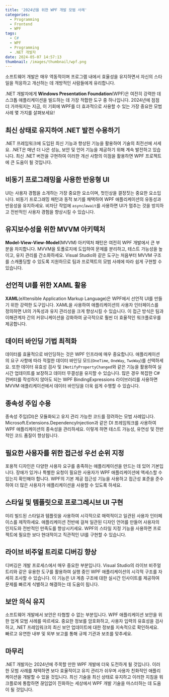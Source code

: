 ```yaml
---
title: '2024년을 위한 WPF 개발 모범 사례'
categories:
  - Programming
  - Frontend
  - WPF
tags:
  - C#
  - WPF
  - Programming
  - .NET 개발자
date: 2024-05-07 14:57:13
thumbnail: /images/thumbnail/wpf.png
---
```


소프트웨어 개발은 매우 역동적이며 프로그램 내에서 효율성을 유지하면서 자신의 스타일을 적응하고 개선하는 데 개방적인 사람들에게 유리합니다.

.NET 개발자에게 **Windows Presentation Foundation**(WPF)은 여전히 강력한 데스크톱 애플리케이션을 빌드하는 데 가장 적합한 도구 중 하나입니다. 2024년에 점점 더 가까워지는 지금, 이 기회에 WPF를 더 효과적으로 사용할 수 있는 가장 중요한 모범 사례 몇 가지를 살펴보세요!

## 최신 상태로 유지하여 .NET 발전 수용하기

.NET 프레임워크에 도입된 최신 기능과 향상된 기능을 활용하여 기술의 최전선에 서세요. .NET은 매년 더 나은 성능, 보안 및 언어 기능을 제공하기 위해 계속 발전하고 있습니다. 최신 .NET 버전을 구현하여 이러한 개선 사항의 이점을 활용하면 WPF 프로젝트에 큰 도움이 될 것입니다.

## 비동기 프로그래밍을 사용한 반응형 UI

UI는 사용자 경험을 소개하는 가장 중요한 요소이며, 첫인상을 결정짓는 중요한 요소입니다. 비동기 프로그래밍 패턴과 동적 보기를 채택하여 WPF 애플리케이션의 유동성과 반응성을 유지하세요. 비차단 작업에 `async`/`await`를 사용하면 UI가 멈추는 것을 방지하고 전반적인 사용자 경험을 향상시킬 수 있습니다.

## 유지보수성을 위한 MVVM 아키텍처

**Model-View-View-Model**(MVVM) 아키텍처 패턴은 여전히 WPF 개발에서 큰 부분을 차지합니다. MVVM을 토폴로지에 도입하여 문제를 분리하고, 테스트 가능성을 높이고, 유지 관리를 간소화하세요. Visual Studio와 같은 도구는 처음부터 MVVM 구조를 스캐폴딩할 수 있도록 지원하므로 팀과 프로젝트의 모범 사례에 따라 쉽게 구현할 수 있습니다.

## 선언적 UI를 위한 XAML 활용

**XAML**(eXtensible Application Markup Language)은 WPF에서 선언적 UI를 만들기 위한 강력한 도구입니다. XAML을 사용하여 애플리케이션의 사용자 인터페이스를 정의하면 UI의 가독성과 유지 관리성을 크게 향상시킬 수 있습니다. 이 접근 방식은 팀과 이해관계자 간의 커뮤니케이션을 강화하여 궁극적으로 훨씬 더 효율적인 워크플로우를 제공합니다.

## 데이터 바인딩 기법 최적화

데이터를 효율적으로 바인딩하는 것은 WPF 인프라에 매우 중요합니다. 애플리케이션의 요구 사항에 따라 적절한 데이터 바인딩 모드(`OneTime`, `OneWay`, `TwoWay`)를 선택하세요. 또한 데이터 유효성 검사 및 `INotifyPropertyChanged`와 같은 기능을 활용하여 실시간 업데이트를 보장하고 데이터 무결성을 유지할 수 있습니다. 많은 경우 복잡한 C# 컨버터를 작성하지 않아도 되는 WPF BindingExpressions 라이브러리를 사용하면 MVVM 애플리케이션에서 데이터 바인딩을 더욱 쉽게 수행할 수 있습니다.

## 종속성 주입 수용

종속성 주입(DI)은 모듈화되고 유지 관리 가능한 코드를 장려하는 모범 사례입니다. Microsoft.Extensions.DependencyInjection과 같은 DI 프레임워크를 사용하여 WPF 애플리케이션의 종속성을 관리하세요. 이렇게 하면 테스트 가능성, 유연성 및 전반적인 코드 품질이 향상됩니다.

## 필요한 사용자를 위한 접근성 우선 순위 지정

포용적 디자인은 다양한 사용자 요구를 충족하는 애플리케이션을 만드는 데 있어 기본입니다. 장애가 있거나 특별한 요청이 필요한 사용자가 WPF 애플리케이션에 액세스할 수 있는지 확인해야 합니다. WPF의 기본 제공 접근성 기능을 사용하고 접근성 표준을 준수하여 더 많은 사용자가 애플리케이션을 사용할 수 있도록 하세요.

## 스타일 및 템플릿으로 프로그레시브 UI 구현

미리 빌드된 스타일과 템플릿을 사용하여 시각적으로 매력적이고 일관된 사용자 인터페이스를 제작하세요. 애플리케이션 전반에 걸쳐 일관된 디자인 언어를 만들어 사용자의 인지도와 전반적인 만족도를 향상시키세요. WPF의 스타일 지정 기능을 사용하면 프로젝트에 필요한 보다 현대적이고 직관적인 UI를 구현할 수 있습니다.

## 라이브 비주얼 트리로 디버깅 향상

디버깅은 개발 프로세스에서 매우 중요한 부분입니다. Visual Studio의 라이브 비주얼 트리와 같은 유용한 도구를 활용하여 실행 중인 WPF 애플리케이션의 시각적 구조를 자세히 조사할 수 있습니다. 이 기능은 UI 계층 구조에 대한 실시간 인사이트를 제공하여 문제를 빠르게 식별하고 해결하는 데 도움이 됩니다.

## 보안 의식 유지

소프트웨어 개발에서 보안은 타협할 수 없는 부분입니다. WPF 애플리케이션 보안을 위한 업계 모범 사례를 따르세요. 중요한 정보를 암호화하고, 사용자 입력의 유효성을 검사하고, .NET 프레임워크의 최신 보안 업데이트에 대한 정보를 지속적으로 확인하세요. 빠르고 유연한 내부 및 외부 보고를 통해 규제 기관과 보조를 맞추세요.

## 마무리

.NET 개발자는 2024년에 주목할 만한 WPF 개발에 더욱 도전하게 될 것입니다. 이러한 모범 사례를 채택하면 보다 효율적이고 유지 관리가 쉬우며 사용자 친화적인 애플리케이션을 개발할 수 있을 것입니다. 최신 기술을 최신 상태로 유지하고 이러한 지침을 워크플로에 통합하면 끊임없이 진화하는 세상에서 WPF 개발 기술을 마스터하는 데 도움이 될 것입니다.
